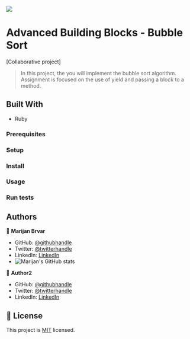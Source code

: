 ![](https://img.shields.io/badge/Microverse-blueviolet)

# Advanced Building Blocks - Bubble Sort

[Collaborative project]
> In this project, the you will implement the bubble sort algorithm. Assignment is focused on the use of yield and passing a block to a method.

## Built With

- Ruby

### Prerequisites

### Setup

### Install

### Usage

### Run tests

## Authors

👤 **Marijan Brvar**

- GitHub: [@githubhandle](https://github.com/marijanbrvar)
- Twitter: [@twitterhandle](https://twitter.com/marijanbrvar)
- LinkedIn: [LinkedIn](https://linkedin.com/in/marijanbrvar)
- ![Marijan's GitHub stats](https://github-readme-stats.vercel.app/api?username=marijanbrvar&count_private=true&theme=dark&show_icons=true)

👤 **Author2**

- GitHub: [@githubhandle](https://github.com/githubhandle)
- Twitter: [@twitterhandle](https://twitter.com/twitterhandle)
- LinkedIn: [LinkedIn](https://linkedin.com/linkedinhandle)


## 📝 License

This project is [MIT](lic.url) licensed.

